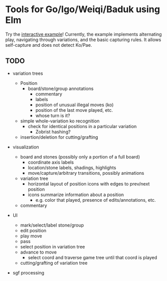 # Tools for Go/Igo/Weiqi/Baduk using Elm

Try the [interactive example](http://www.gregrosenblatt.com/elm-goban/)!  Currently, the example implements alternating play, navigating through variations, and the basic capturing rules.  It allows self-capture and does not detect Ko/Pae.

## TODO

- variation trees
    - Position
        - board/stone/group annotations
            - commentary
            - labels
            - position of unusual illegal moves (ko)
            - position of the last move played, etc.
            - whose turn is it?
    - simple whole-variation ko recognition
        - check for identical positions in a particular variation
            - Zobrist hashing?
    - insertion/deletion for cutting/grafting

- visualization
    - board and stones (possibly only a portion of a full board)
        - coordinate axis labels
        - location/stone labels, shadings, highlights
        - move/capture/arbitrary transitions, possibly animations
    - variation tree
        - horizontal layout of position icons with edges to prev/next position
        - icons summarize information about a position
           - e.g. color that played, presence of edits/annotations, etc.
    - commentary

- UI
    - mark/select/label stone/group
    - edit position
    - play move
    - pass
    - select position in variation tree
    - advance to move
        - select coord and traverse game tree until that coord is played
    - cutting/grafting of variation tree

- sgf processing
